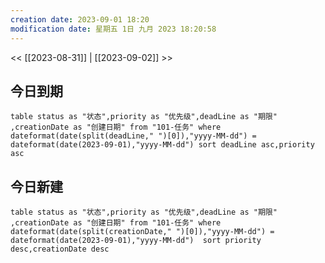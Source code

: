 ```yaml
---
creation date: 2023-09-01 18:20
modification date: 星期五 1日 九月 2023 18:20:58
---
```

<< [[2023-08-31]] | [[2023-09-02]] >>

## 今日到期
```dataview
table status as "状态",priority as "优先级",deadLine as "期限" ,creationDate as "创建日期" from "101-任务" where dateformat(date(split(deadLine," ")[0]),"yyyy-MM-dd") = dateformat(date(2023-09-01),"yyyy-MM-dd") sort deadLine asc,priority asc
```

## 今日新建
```dataview
table status as "状态",priority as "优先级",deadLine as "期限" ,creationDate as "创建日期" from "101-任务" where  dateformat(date(split(creationDate," ")[0]),"yyyy-MM-dd") = dateformat(date(2023-09-01),"yyyy-MM-dd")  sort priority desc,creationDate desc
```





